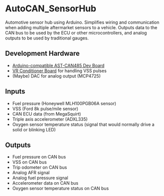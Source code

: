 # AutoCAN_SensorHub
Automotive sensor hub using Arduino. Simplifies wiring and communication when adding multiple aftermarket sensors to a vehicle. Outputs data to the CAN bus to be used by the ECU or other microcontrollers, and analog outputs to be used by traditional gauges.

Development Hardware
-
* [Arduino-compatible AST-CAN485 Dev Board](https://www.sparkfun.com/products/14483)
* [VR Conditioner Board](http://jbperf.com/dual_VR/v2_1.html) for handling VSS pulses
* (Maybe) DAC for analog output (MCP4725)

Inputs
-
* Fuel pressure (Honeywell MLH100PGB06A sensor)
* VSS (Ford 8k pulse/mile sensor)
* CAN ECU data (from MegaSquirt)
* Triple axis accelerometer (ADXL335)
* Oxygen sensor temperature status (signal that would normally drive a solid or blinking LED)

Outputs
-
* Fuel pressure on CAN bus
* VSS on CAN bus
* Trip odometer on CAN bus
* Analog AFR signal
* Analog fuel pressure signal
* Accelerometer data on CAN bus
* Oxygen sensor temperature status on CAN bus
